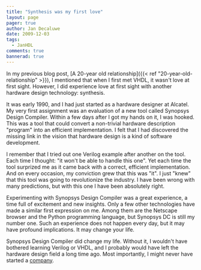 ```yaml
---
title: "Synthesis was my first love"
layout: page 
pager: true
author: Jan Decaluwe
date: 2009-12-03
tags: 
  - JanHDL
comments: true
bannerad: true
---
```


In my previous blog post, [A 20-year old relationship]({{< ref "20-year-old-relationship" >}}), I mentioned that when I first met VHDL, it wasn't love at first sight. However, I did experience love at first sight with another hardware design technology: synthesis.

It was early 1990, and I had just started as a hardware designer at Alcatel. My very first assignment was an evaluation of a new tool called Synopsys Design Compiler. Within a few days after I got my hands on it, I was hooked. This was a tool that could convert a non-trivial hardware description "program" into an efficient implementation. I felt that I had discovered the missing link in the vision that hardware design is a kind of software development.

I remember that I tried out one Verilog example after another on the tool. Each time I thought: "it won't be able to handle this one". Yet each time the tool surprized me as it came back with a correct, efficient implementation. And on every occasion, my conviction grew that this was "it". I just "knew" that this tool was going to revolutionize the industry. I have been wrong with many predictions, but with this one I have been absolutely right.

Experimenting with Synopsys Design Compiler was a great experience, a time full of excitement and new insights.  Only a few other technologies have made a similar first expression on me. Among them are the Netscape browser and the Python programming language,  but Synopsys DC is still my number one. Such an experience does not happen every day, but it may have profound implications. It may change your life.

Synopsys Design Compiler did change my life. Without it, I wouldn't have bothered learning Verilog or VHDL, and I probably would have left the hardware design field a long time ago. Most importantly, I might never have started a <a href="http://www.easics.com">company</a>.


